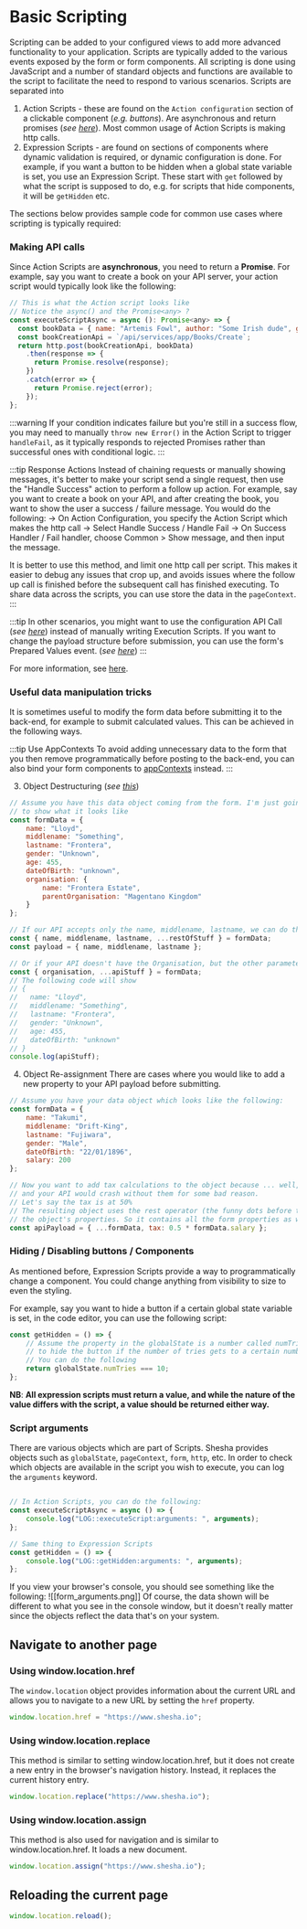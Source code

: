 # Basic Scripting

Scripting can be added to your configured views to add more advanced functionality to your application. Scripts are typically added to the various events exposed by the form or form components. All scripting is done using JavaScript and a number of standard objects and functions are available to the script to facilitate the need to respond to various scenarios. 
Scripts are separated into 
1. Action Scripts - these are found on the `Action configuration` section of a clickable component (*e.g. buttons*).  Are asynchronous and return promises (*see [here](https://www.w3schools.com/js/js_async.asp)*). Most common usage of Action Scripts is making http calls.
2. Expression Scripts - are found on sections of components where dynamic validation is required, or dynamic configuration is done. For example, if you want a button to be hidden when a global state variable is set, you use an Expression Script. These start with `get` followed by what the script is supposed to do, e.g. for scripts that hide components, it will be `getHidden` etc.

The sections below provides sample code for common use cases where scripting is typically required:

### Making API calls

Since Action Scripts are **asynchronous**, you need to return a **Promise**. 
For example, say you want to create a book on your API server, your action script would typically look like the following:
```JavaScript
// This is what the Action script looks like
// Notice the async() and the Promise<any> ?
const executeScriptAsync = async (): Promise<any> => {
  const bookData = { name: "Artemis Fowl", author: "Some Irish dude", genre: "dunno" };
  const bookCreationApi = `/api/services/app/Books/Create`;
  return http.post(bookCreationApi, bookData)
    .then(response => {
      return Promise.resolve(response);
    })
    .catch(error => {
      return Promise.reject(error);
    });
};
```

:::warning
If your condition indicates failure but you're still in a success flow, you may need to manually `throw new Error()` in the Action Script to trigger `handleFail`, as it typically responds to rejected Promises rather than successful ones with conditional logic.
:::

:::tip Response Actions
Instead of chaining requests or manually showing messages, it's better to make your script send a single request, then use the "Handle Success" action to perform a follow up action. For example, say you want to create a book on your API, and after creating the book, you want to  show the user a success / failure message. You would do the following:
-> On Action Configuration, you specify the Action Script which makes the http call
-> Select Handle Success / Handle Fail
-> On Success Handler / Fail handler, choose Common > Show message, and then input the message.

It is better to use this method, and limit one http call per script. This makes it easier to debug any issues that crop up, and avoids issues where the follow up call is finished before the subsequent call has finished executing. To share data across the scripts, you can use store the data in the `pageContext`. 
:::

:::tip
In other scenarios, you might want to use the configuration API Call (*see [here](/docs/front-end-basics/configured-views/action-configurations#api-call)*) instead of manually writing Execution Scripts. If you want to change the payload structure before submission, you can use the form's Prepared Values event. (*see [here](/docs/front-end-basics/configured-views/shesha-events/prepared-values)*)
:::

For more information, see [here](/docs/front-end-basics/javascript-api/http).

###  Useful data manipulation tricks
It is sometimes useful to modify the form data before submitting it to the back-end, for example to submit calculated values. This can be achieved in the following ways.

:::tip Use AppContexts
To avoid adding unnecessary data to the form that you then remove programmatically before posting to the back-end, you can also bind your form components to [appContexts](/docs/front-end-basics/configured-views/client-side-scripting/shesha-objects/app-context) instead.
:::

3. Object Destructuring (*see [this](https://developer.mozilla.org/en-US/docs/Web/JavaScript/Reference/Operators/Destructuring_assignment#object_destructuring)*)
```JavaScript
// Assume you have this data object coming from the form. I'm just going to declare it here
// to show what it looks like
const formData = { 
	name: "Lloyd", 
	middlename: "Something", 
	lastname: "Frontera", 
	gender: "Unknown", 
	age: 455, 
	dateOfBirth: "unknown", 
	organisation: {
		name: "Frontera Estate",
		parentOrganisation: "Magentano Kingdom"
	} 
};

// If our API accepts only the name, middlename, lastname, we can do the following
const { name, middlename, lastname, ...restOfStuff } = formData;
const payload = { name, middlename, lastname };

// Or if your API doesn't have the Organisation, but the other parameters, you can do this
const { organisation, ...apiStuff } = formData; 
// The following code will show
// { 
//	 name: "Lloyd", 
//	 middlename: "Something", 
//	 lastname: "Frontera", 
//	 gender: "Unknown", 
//	 age: 455, 
//	 dateOfBirth: "unknown"
// }
console.log(apiStuff); 
```

4. Object Re-assignment
There are cases where you would like to add a new property to your API payload before submitting. 
```JavaScript
// Assume you have your data object which looks like the following:
const formData = { 
	name: "Takumi", 
	middlename: "Drift-King", 
	lastname: "Fujiwara", 
	gender: "Male", 
	dateOfBirth: "22/01/1896",
	salary: 200
};

// Now you want to add tax calculations to the object because ... well, everybody pays taxes
// and your API would crash without them for some bad reason.
// Let's say the tax is at 50%
// The resulting object uses the rest operator (the funny dots before the formData) to copy
// the object's properties. So it contains all the form properties as well as the tax deduction.
const apiPayload = { ...formData, tax: 0.5 * formData.salary };
```


###  Hiding / Disabling buttons / Components
As mentioned before, Expression Scripts provide a way to programmatically change a component. You could change anything from visibility to size to even the styling.


For example, say you want to hide a button if a certain global state variable is set, in the code editor, you can use the following script:

```JavaScript
const getHidden = () => {
	// Assume the property in the globalState is a number called numTries, and you want 
	// to hide the button if the number of tries gets to a certain number.
	// You can do the following
	return globalState.numTries === 10;
};
```

**NB**: **All expression scripts must return a value, and while the nature of the value differs with the script, a value should be returned either way.**

### Script arguments
There are various objects which are part of Scripts. Shesha provides objects such as `globalState`, `pageContext`, `form`, `http`, etc. In order to check which objects are available in the script you wish to execute, you can log the `arguments` keyword.

```JavaScript

// In Action Scripts, you can do the following:
const executeScriptAsync = async () => {
    console.log("LOG::executeScript:arguments: ", arguments);
};

// Same thing to Expression Scripts
const getHidden = () => {
	console.log("LOG::getHidden:arguments: ", arguments);
};
```

If you view your browser's console, you should see something like the following:
![[form_arguments.png]]
Of course, the data shown will be different to what you see in the console window, but it doesn't really matter since the objects reflect the data that's on your system.

## Navigate to another page

### Using window.location.href

The `window.location` object provides information about the current URL and allows you to navigate to a new URL by setting the `href` property.

```javascript
window.location.href = "https://www.shesha.io";
```

### Using window.location.replace

This method is similar to setting window.location.href, but it does not create a new entry in the browser's navigation history. Instead, it replaces the current history entry.

```javascript
window.location.replace("https://www.shesha.io");
```

### Using window.location.assign

This method is also used for navigation and is similar to window.location.href. It loads a new document.

```javascript
window.location.assign("https://www.shesha.io");
```

## Reloading the current page

```javascript
window.location.reload();
```
